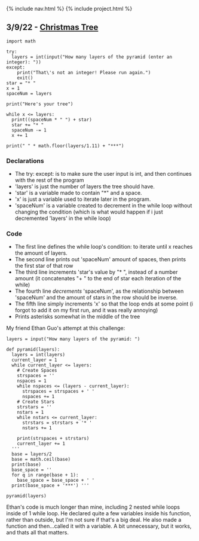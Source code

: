 {% include nav.html %}
{% include project.html %}

## 3/9/22 - [Christmas Tree](https://replit.com/@LordPotashmallo/Menu#week_0/tree.py)

```
import math

try:
  layers = int(input("How many layers of the pyramid (enter an integer): "))
except:
    print("That\'s not an integer! Please run again.")
    exit()
star = "* "
x = 1
spaceNum = layers

print("Here's your tree")

while x <= layers:
  print((spaceNum * " ") + star)
  star += "* "
  spaceNum -= 1
  x += 1

print(" " * math.floor(layers/1.11) + "***")
```

### Declarations
- The try: except: is to make sure the user input is int, and then continues with the rest of the program
- 'layers' is just the number of layers the tree should have.
- 'star' is a variable made to contain "*" and a space. 
- 'x' is just a variable used to iterate later in the program. 
- 'spaceNum' is a variable created to decrement in the while loop without changing the condition (which is what would happen if i just decremented 'layers' in the while loop)

### Code
- The first line defines the while loop's condition: to iterate until x reaches the amount of layers.
- The second line prints out 'spaceNum' amount of spaces, then prints the first star of that row
- The third line increments 'star's value by "* ", instead of a number amount (it concatenates "+ " to the end of star each iteration of the while)
- The fourth line *decrements* 'spaceNum', as the relationship between 'spaceNum' and the amount of stars in the row should be inverse.
- The fifth line simply increments 'x' so that the loop ends at some point (i forgot to add it on my first run, and it was really annoying)
- Prints asterisks somewhat in the middle of the tree

My friend Ethan Guo's attempt at this challenge:

```
layers = input("How many layers of the pyramid: ")

def pyramid(layers):
  layers = int(layers) 
  current_layer = 1
  while current_layer <= layers: 
    # Create Spaces 
    strspaces = ''
    nspaces = 1 
    while nspaces <= (layers - current_layer):
      strspaces = strspaces + ' '
      nspaces += 1 
    # Create Stars 
    strstars = ''
    nstars = 1 
    while nstars <= current_layer: 
      strstars = strstars + '* '
      nstars += 1 

    print(strspaces + strstars) 
    current_layer += 1 
  '''
  base = layers/2
  base = math.ceil(base)
  print(base)
  base_space = ''
  for q in range(base + 1): 
    base_space = base_space + ' '
  print(base_space + '***') '''
    
pyramid(layers)
```

Ethan's code is much longer than mine, including 2 nested while loops inside of 1 while loop.
He declared quite a few variables inside his function, rather than outside, but I'm not sure if that's a big deal.
He also made a function and then...called it with a variable. A bit unnecessary, but it works, and thats all that matters.
